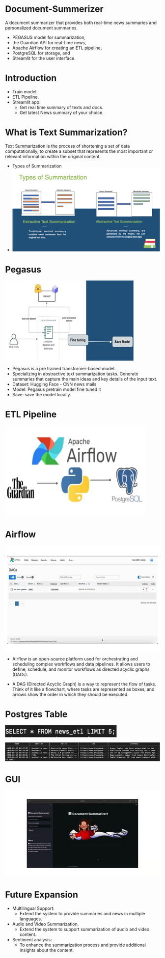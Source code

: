 # Document-Summerizer

A document summarizer that provides both real-time news summaries and personalized document summaries. 
- PEGASUS model for summarization,
- the Guardian API for real-time news,
- Apache Airflow for creating an ETL pipeline,
- PostgreSQL for storage, and
- Streamlit for the user interface.


# Introduction

- Train model.
- ETL Pipeline.
- Streamlit app:
  - Get real time summary of texts and docs. 
  - Get latest News summary of your choice.


# What is Text Summarization?

Text  Summarization  is  the  process  of  shortening  a  set  of  data  computationally,  to  create  a  subset  that  represents  the  most  important  or  relevant  information  within  the  original content. 

  *  Types of Summarization
  *  
       ![](Images/Types_of_Summerization.jpeg)
     

# Pegasus

  ![](Images/Pegasus.jpeg)
  
  - Pegasus is a pre trained transformer-based model.  
  - Specializing in abstractive text summarization  tasks. Generate summaries that capture the  main ideas and key details of the input text.  
  - Dataset: Hugging Face - CNN news mails  
  - Model: Pegasus pretrain model fine tuned it  
  - Save: save the model locally. 

# ETL Pipeline

  ![](Images/ETL.jpeg)
  

# Airflow

  ![](Images/Airflow.jpeg)
  
  - Airflow is an open-source platform used for orchestrating and scheduling complex workflows and data pipelines. It allows users to define, schedule, and monitor workflows as directed acyclic graphs (DAGs). 

  - A DAG (Directed Acyclic Graph) is a way to represent the flow of tasks. Think of it like a flowchart, where tasks are represented as boxes, and arrows show the order in which they should be executed.


# Postgres Table

  ![](Images/Query.png)

  
  ![](Images/Records.jpeg)


# GUI

  ![](Images/GUI.jpeg)
  

# Future Expansion

  - Multilingual Support: 
    - Extend the system to provide summaries and news in multiple languages. 
  - Audio and Video Summarization.
    - Extend the system to support summarization of audio and video content.
  - Sentiment analysis:
    - To enhance the summarization process and provide additional insights about the content.

